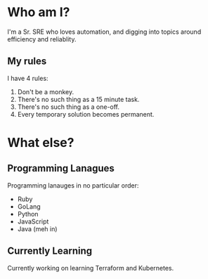 
<!--
**jdpacheco/jdpacheco** is a ✨ _special_ ✨ repository because its `README.md` (this file) appears on your GitHub profile.
### Hi there 👋

Here are some ideas to get you started:

- 🔭 I’m currently working on ...
- 🌱 I’m currently learning ...
- 👯 I’m looking to collaborate on ...
- 🤔 I’m looking for help with ...
- 💬 Ask me about ...
- 📫 How to reach me: ...
- 😄 Pronouns: ...
- ⚡ Fun fact: ...
-->

# Who am I?
I'm a Sr. SRE who loves automation, and digging into topics around efficiency and reliablity.

## My rules
I have 4 rules:
1. Don't be a monkey.
2. There's no such thing as a 15 minute task.
3. There's no such thing as a one-off.
4. Every temporary solution becomes permanent.

# What else?
## Programming Lanagues
Programming lanauges in no particular order:
* Ruby
* GoLang
* Python
* JavaScript
* Java (meh in)

## Currently Learning
Currently working on learning Terraform and Kubernetes.

